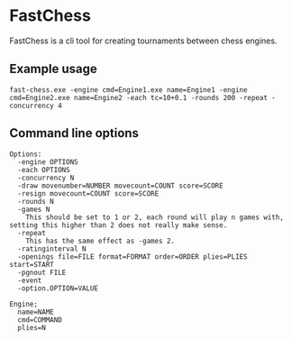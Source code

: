 # FastChess

FastChess is a cli tool for creating tournaments between chess engines.

## Example usage

```
fast-chess.exe -engine cmd=Engine1.exe name=Engine1 -engine cmd=Engine2.exe name=Engine2 -each tc=10+0.1 -rounds 200 -repeat -concurrency 4
```

## Command line options

```
Options:
  -engine OPTIONS
  -each OPTIONS
  -concurrency N
  -draw movenumber=NUMBER movecount=COUNT score=SCORE
  -resign movecount=COUNT score=SCORE
  -rounds N
  -games N
    This should be set to 1 or 2, each round will play n games with, setting this higher than 2 does not really make sense.
  -repeat
    This has the same effect as -games 2.
  -ratinginterval N
  -openings file=FILE format=FORMAT order=ORDER plies=PLIES start=START
  -pgnout FILE
  -event
  -option.OPTION=VALUE

Engine;
  name=NAME
  cmd=COMMAND
  plies=N
  
```
